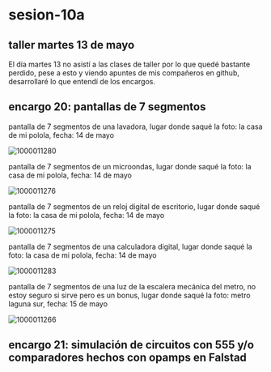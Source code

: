 # sesion-10a

## taller martes 13 de mayo

El día martes 13 no asistí a las clases de taller por lo que quedé bastante perdido, pese a esto y viendo apuntes de mis compañeros en github, desarrollaré lo que entendí de los encargos.

## encargo 20: pantallas de 7 segmentos

pantalla de 7 segmentos de una lavadora, lugar donde saqué la foto: la casa de mi polola, fecha: 14 de mayo

![1000011280](https://github.com/user-attachments/assets/d35a291a-6336-4936-a43e-6d9d836d807b)

pantalla de 7 segmentos de un microondas, lugar donde saqué la foto: la casa de mi polola, fecha: 14 de mayo

![1000011276](https://github.com/user-attachments/assets/826be8f0-8d27-45e1-9131-098f7d97cfc8)

pantalla de 7 segmentos de un reloj digital de escritorio, lugar donde saqué la foto: la casa de mi polola, fecha: 14 de mayo

![1000011275](https://github.com/user-attachments/assets/6561f23b-59f5-4acb-abee-121925494fa7)

pantalla de 7 segmentos de una calculadora digital, lugar donde saqué la foto: la casa de mi polola, fecha: 14 de mayo

![1000011283](https://github.com/user-attachments/assets/97420204-7064-4332-8ad3-20acb83163dd)

pantalla de 7 segmentos de una luz de la escalera mecánica del metro, no estoy seguro si sirve pero es un bonus, lugar donde saqué la foto: metro laguna sur, fecha: 15 de mayo

![1000011266](https://github.com/user-attachments/assets/8ff89a40-11a3-40d8-8bca-552a546c68c4)

## encargo 21: simulación de circuitos con 555 y/o comparadores hechos con opamps en Falstad
